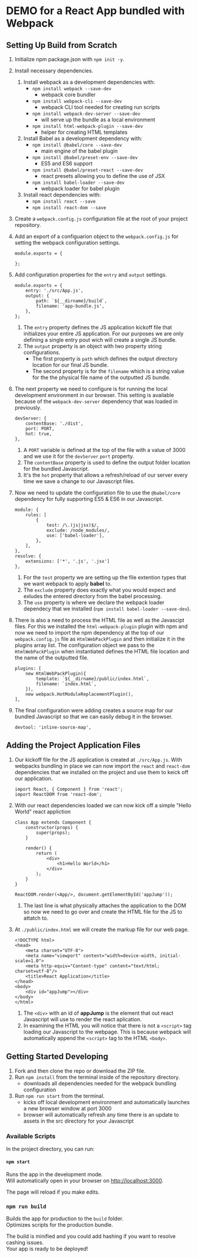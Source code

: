 # DEMO for a React App bundled with Webpack

## Setting Up Build from Scratch

1. Initialize npm package.json with `npm init -y`.
1. Install necessary dependencies.
    1. Install webpack as a development dependencies with:
        - `npm install webpack --save-dev`
            - webpack core bundler
        - `npm install webpack-cli --save-dev`
            - webpack CLI tool needed for creating run scripts
        - `npm install webpack-dev-server --save-dev`
            - will serve up the bundle as a local environment
        - `npm install html-webpack-plugin --save-dev`
            - helper for creating HTML templates
    1. Install Babel as a development dependency with:
        - `npm install @babel/core --save-dev`
            - main engine of the babel plugin
        - `npm install @babel/preset-env --save-dev`
            - ES5 and ES6 support
        - `npm install @babel/preset-react --save-dev`
            - react presets allowing you to define the use of JSX
        - `npm install babel-loader --save-dev`
            - webpack loader for babel plugin
    1. Install react dependencies with:
        - `npm install react --save`
        - `npm install react-dom --save`
1. Create a `webpack.config.js` configuration file at the root of your project repository.
1. Add an export of a configuarion object to the `webpack.config.js` for setting the webpack configuration settings.

    ```
    module.exports = {

    };
    ```

1. Add configuration properties for the `entry` and `output` settings.

    ```
    module.exports = {
        entry: './src/App.js',
        output: {
            path: `${__dirname}/build`,
            filename: 'app-bundle.js',
        },
    };
    ```

    1. The `entry` property defines the JS application kickoff file that initializes your entire JS application. For our purposes we are only defining a single entry pout wich will create a single JS bundle.
    1. The `output` property is an object with two property string configurations.
        - The first property is `path` which defines the output directory location for our final JS bundle.
        - The second property is for the `filename` which is a string value for the the physical file name of the outputted  JS bundle.
1. The next property we need to configure is for running the local development environment in our browser. This setting is available because of the `webpack-dev-server` dependency that was loaded in previously.

    ```
    devServer: {
        contentBase: './dist',
        port: PORT,
        hot: true,
    },
    ```

    1. A `PORT` variable is defined at the top of the file with a value of 3000 and we use it for the `devServer` `port` property.
    1. The `contentBase` property is used to define the output folder location for the bundled Javascript.
    1. It's the `hot` property that allows a refresh/reload of our server every time we save a change to our Javascript files.
1. Now we need to update the configuration file to use the `@babel/core` dependency for fully supporting ES5 & ES6 in our Javascript.

    ```
    module: {
        rules: [
            {
                test: /\.(js|jsx)$/,
                exclude: /node_modules/,
                use: ['babel-loader'],
            },
        ],
    },
    resolve: {
        extensions: ['*', '.js', '.jsx']
    },
    ```

    1. For the `test` property we are setting up the file extention types that we want webpack to apply **babel** to.
    1. The `exclude` property does exactly what you would expect and exludes the entered directory from the babel processing.
    1. The `use` property is where we declare the webpack loader dependecy that we installed (`npm install babel-loader --save-dev`).
1. There is also a need to process the HTML file as well as the Javascipt files. For this we installed the `html-webpack-plugin` plugin with npm and now we need to import the npm dependency at the top of our `webpack.config.js` file as `HtmlWebPackPlugin` and then initialize it in the plugins array list. The configuration object we pass to the `HtmlWebPackPlugin` when instantiated defines the HTML file location and the name of the outputted file.

    ```
    plugins: [
        new HtmlWebPackPlugin({
            template: `${__dirname}/public/index.html`,
            filename: `index.html`,
        }),
        new webpack.HotModuleReplacementPlugin(),
    ],
    ```

1. The final configuration were adding creates a source map for our bundled Javascript so that we can easily debug it in the browser.

    ```
    devtool: 'inline-source-map',
    ```

## Adding the Project Application Files

1. Our kickoff file for the JS application is created at `./src/App.js`. With webpacks bundling in place we can now import the `react` and `react-dom` dependencies that we installed on the project and use them to keick off our application.

    ```
    import React, { Component } from 'react';
    import ReactDOM from 'react-dom';
    ```

1. With our react dependencies loaded we can now kick off a simple "Hello World" react appliction

    ```
    class App extends Component {
        constructor(props) {
            super(props);
        }

        render() {
            return (
                <div>
                    <h1>Hello World</h1>
                </div>
            );
        }
    }

    ReactDOM.render(<App/>, document.getElementById('appJump'));
    ```

    1. The last line is what physically attaches the application to the DOM so now we need to go over and create the HTML file for the JS to attatch to.

1. At `./public/index.html` we will create the markup file for our web page.

    ```
    <!DOCTYPE html>
    <head>
        <meta charset="UTF-8">
        <meta name="viewport" content="width=device-width, initial-scale=1.0">
        <meta http-equiv="Content-type" content="text/html; charset=utf-8"/>
        <title>React Application</title>
    </head>
    <body>
        <div id="appJump"></div>
    </body>
    </html>
    ```

    1. The `<div>` with an id of **appJump** is the element that out react Javascript will use to render the react aplication. 
    1. In examining the HTML you will notice that there is not a `<script>` tag loading our Javascript to the webpage. This is because webpack will automatically append the `<script>` tag to the HTML `<body>`.


## Getting Started Developing

1. Fork and then clone the repo or download the ZIP file.
1. Run `npm install` from the terminal inside of the repository directory.
    - downloads all dependencies needed for the webpack bundling configuration
1. Run `npm run start` from the terminal.
    - kicks off local development environment and automatically launches a new browser window at port 3000
    - browser will automatically refresh any time there is an update to assets in the src directory for your Javascript

### Available Scripts

In the project directory, you can run:

#### `npm start`

Runs the app in the development mode.<br>
Will automatically open in your browser on [http://localhost:3000](http://localhost:3000).

The page will reload if you make edits.

### `npm run build`

Builds the app for production to the `build` folder.<br>
Optimizes scripts for the production bundle.

The build is minified and you could add hashing if you want to resolve cashing issues.<br>
Your app is ready to be deployed!
